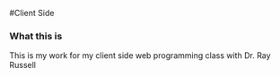 #Client Side

### What this is
This is my work for my client side web programming class with Dr. Ray Russell
